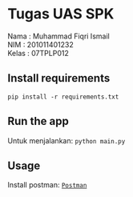 <!-- @format -->

# Tugas UAS SPK

Nama : Muhammad Fiqri Ismail<br>
NIM : 201011401232<br>
Kelas : 07TPLP012<br>

## Install requirements

`pip install -r requirements.txt`

## Run the app

Untuk menjalankan:
`python main.py`

## Usage

Install postman:
[`Postman`](https://www.postman.com/downloads/)
